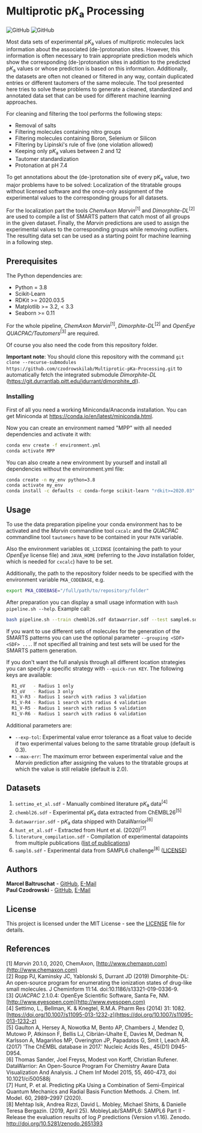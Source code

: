 # Multiprotic p*K*<sub>a</sub> Processing
![GitHub](https://img.shields.io/github/license/czodrowskilab/Multiprotic-pKa-Processing)
![GitHub](https://img.shields.io/badge/Stage-BETA-blue)

Most data sets of experimental p*K*<sub>a</sub> values of multiprotic molecules lack information about the associated (de-)protonation sites. However, this information is often necessary to train appropriate prediction models which show the corresponding (de-)protonation sites in addition to the predicted p*K*<sub>a</sub> values or whose prediction is based on this information. Additionally, the datasets are often not cleaned or filtered in any way, contain duplicated entries or different tautomers of the same molecule. The tool presented here tries to solve these problems to generate a cleaned, standardized and annotated data set that can be used for different machine learning approaches. 

For cleaning and filtering the tool performs the following steps:
* Removal of salts
* Filtering molecules containing nitro groups
* Filtering molecules containing Boron, Selenium or Silicon
* Filtering by Lipinski's rule of five (one violation allowed)
* Keeping only p*K*<sub>a</sub> values between 2 and 12
* Tautomer standardization
* Protonation at pH 7.4

To get annotations about the (de-)protonation site of every p*K*<sub>a</sub> value, two major 
problems have to be solved: Localization of the titratable groups without licensed software and the once-only assignment of the experimental values to the corresponding groups for all datasets. 

For the localization part the tools *ChemAxon Marvin*<sup>[1]</sup> and *Dimorphite-DL*<sup>[2]</sup> are used to compile a list of SMARTS pattern that catch most of all groups in the given dataset. Finally, the *Marvin* predictions are used to assign the experimental values to the corresponding groups while removing outliers. The resulting data set can be used as a starting point for machine learning in a following step.


## Prerequisites

The Python dependencies are:
* Python = 3.8
* Scikit-Learn
* RDKit >= 2020.03.5
* Matplotlib >= 3.2, < 3.3 
* Seaborn >= 0.11

For the whole pipeline, *ChemAxon Marvin*<sup>[1]</sup>, *Dimorphite-DL*<sup>[2]</sup> and *OpenEye QUACPAC/Tautomers*<sup>[3]</sup> are required.

Of course you also need the code from this repository folder.

**Important note**: You should clone this repository with the command 
`git clone --recurse-submodules https://github.com/czodrowskilab/Multiprotic-pKa-Processing.git` to automatically
fetch the integrated submodule *Dimorphite-DL* (https://git.durrantlab.pitt.edu/jdurrant/dimorphite_dl).

### Installing

First of all you need a working Miniconda/Anaconda installation. You can get
Miniconda at https://conda.io/en/latest/miniconda.html.

Now you can create an environment named "MPP" with all needed dependencies and
activate it with:
```bash
conda env create -f environment.yml
conda activate MPP
```

You can also create a new environment by yourself and install all dependencies without the
environment.yml file:
```bash
conda create -n my_env python=3.8
conda activate my_env
conda install -c defaults -c conda-forge scikit-learn "rdkit>=2020.03" matplotlib=3.2 "seaborn>=0.11"
```

## Usage
To use the data preparation pipeline your conda environment has to be activated and the *Marvin* commandline tool `cxcalc` and the *QUACPAC* commandline tool `tautomers` have to be contained in your `PATH` variable.

Also the environment variables `OE_LICENSE` (containing the path to your *OpenEye* license
file) and `JAVA_HOME` (referring to the *Java* installation folder, which is needed for 
`cxcalc`) have to be set.

Additionally, the path to the repository folder needs to be specified with the environment variable `PKA_CODEBASE`, e.g.
```bash
export PKA_CODEBASE="/full/path/to/repository/folder"
```

After preparation you can display a small usage information with `bash pipeline.sh --help`.
Example call:
```bash
bash pipeline.sh --train chembl26.sdf datawarrior.sdf --test sample6.sdf
```

If you want to use different sets of molecules for the generation of the SMARTS patterns you can
use the optional parameter `--grouping <SDF> <SDF> ...`. If not specified all training and test sets will
be used for the SMARTS pattern generation.

If you don't want the full analysis through all different location strategies you can specify a specific
strategy with `--quick-run KEY`. The following keys are available:
```bash
  R1_oV   - Radius 1 only
  R3_oV   - Radius 3 only
  R1_V-R3 - Radius 1 search with radius 3 validation
  R1_V-R4 - Radius 1 search with radius 4 validation
  R1_V-R5 - Radius 1 search with radius 5 validation
  R1_V-R6 - Radius 1 search with radius 6 validation
```

Additional parameters are:
- `--exp-tol`: Experimental value error tolerance as a float value to decide if two experimental values
belong to the same titratable group (default is 0.3).
- `--max-err`: The maximum error between experimental value and the _Marvin_ prediction after assigning the values to the titratable groups at which the value is still reliable
(default is 2.0).

## Datasets

1. `settimo_et_al.sdf` - Manually combined literature p<i>K</i><sub>a</sub> data<sup>[4]</sup>
2. `chembl26.sdf` - Experimental p<i>K</i><sub>a</sub> data extracted from ChEMBL26<sup>[5]</sup>
3. `datawarrior.sdf` - p<i>K</i><sub>a</sub> data shipped with DataWarrior<sup>[6]</sup>
4. `hunt_et_al.sdf` - Extracted from Hunt et al. (2020)<sup>[7]</sup>
5. `literature_compilation.sdf` - Compilation of experimental datapoints from multiple publications 
([list of publications](datasets/literature_compilation_publications.txt))
6. `sampl6.sdf` - Experimental data from SAMPL6 challenge<sup>[8]</sup> ([LICENSE](datasets/sampl6.LICENSE))

## Authors

**Marcel Baltruschat** - [GitHub](https://github.com/mrcblt), [E-Mail](mailto:marcel.baltruschat@tu-dortmund.de)<br>
**Paul Czodrowski** - [GitHub](https://github.com/czodrowskilab), [E-Mail](mailto:paul.czodrowski@tu-dortmund.de)

## License

This project is licensed under the MIT License - see the [LICENSE](LICENSE) file for details.

## References

[1] *Marvin* 20.1.0, 2020, ChemAxon, [http://www.chemaxon.com](http://www.chemaxon.com) <br>
[2] Ropp PJ, Kaminsky JC, Yablonski S, Durrant JD (2019) Dimorphite-DL: An
open-source program for enumerating the ionization states of drug-like small
molecules. J Cheminform 11:14. doi:10.1186/s13321-019-0336-9. <br>
[3] *QUACPAC* 2.1.0.4: OpenEye Scientific Software, Santa Fe, NM. [http://www.eyesopen.com](http://www.eyesopen.com) <br>
[4] Settimo, L., Bellman, K. & Knegtel, R.M.A. Pharm Res (2014) 31: 1082. 
[https://doi.org/10.1007/s11095-013-1232-z](https://doi.org/10.1007/s11095-013-1232-z) <br>
[5] Gaulton A, Hersey A, Nowotka M, Bento AP, Chambers J, Mendez D, Mutowo P, Atkinson F, 
Bellis LJ, Cibrián-Uhalte E, Davies M, Dedman N, Karlsson A, Magariños MP, Overington JP, 
Papadatos G, Smit I, Leach AR. (2017) 'The ChEMBL database in 2017.' Nucleic Acids Res., 
45(D1) D945-D954. <br>
[6] Thomas Sander, Joel Freyss, Modest von Korff, Christian Rufener. DataWarrior: An Open-Source 
Program For Chemistry Aware Data Visualization And Analysis. J Chem Inf Model 
2015, 55, 460-473, doi 10.1021/ci500588j <br>
[7] Hunt, P. et al. Predicting pKa Using a Combination of Semi-Empirical Quantum Mechanics and Radial 
Basis Function Methods. J. Chem. Inf. Model. 60, 2989–2997 (2020). <br>
[8] Mehtap Isik, Andrea Rizzi, David L. Mobley, Michael Shirts, & Danielle Teresa Bergazin. (2019, April 25). 
MobleyLab/SAMPL6: SAMPL6 Part II - Release the evaluation results of log *P* predictions (Version v1.16). Zenodo. 
http://doi.org/10.5281/zenodo.2651393 <br>
